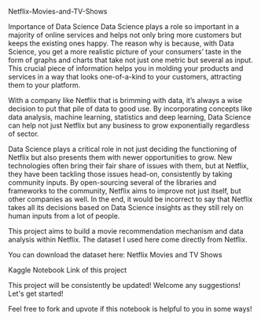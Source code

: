 Netflix-Movies-and-TV-Shows

Importance of Data Science
Data Science plays a role so important in a majority of online services and helps not only bring more customers but keeps the existing ones happy. The reason why is because, with Data Science, you get a more realistic picture of your consumers’ taste in the form of graphs and charts that take not just one metric but several as input. This crucial piece of information helps you in molding your products and services in a way that looks one-of-a-kind to your customers, attracting them to your platform.

With a company like Netflix that is brimming with data, it’s always a wise decision to put that pile of data to good use. By incorporating concepts like data analysis, machine learning, statistics and deep learning, Data Science can help not just Netflix but any business to grow exponentially regardless of sector.

Data Science plays a critical role in not just deciding the functioning of Netflix but also presents them with newer opportunities to grow. New technologies often bring their fair share of issues with them, but at Netflix, they have been tackling those issues head-on, consistently by taking community inputs. By open-sourcing several of the libraries and frameworks to the community, Netflix aims to improve not just itself, but other companies as well. In the end, it would be incorrect to say that Netflix takes all its decisions based on Data Science insights as they still rely on human inputs from a lot of people.

This project aims to build a movie recommendation mechanism and data analysis within Netflix. The dataset I used here come directly from Netflix.

You can download the dataset here: Netflix Movies and TV Shows

Kaggle Notebook Link of this project

This project will be consistently be updated! Welcome any suggestions! Let's get started!


Feel free to fork and upvote if this notebook is helpful to you in some ways!
